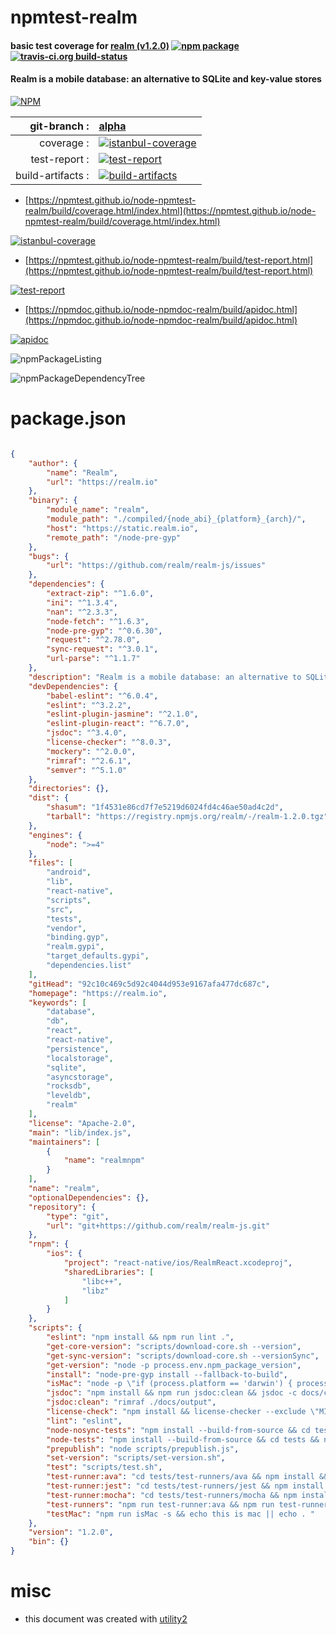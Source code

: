 # npmtest-realm

#### basic test coverage for  [realm (v1.2.0)](https://realm.io)  [![npm package](https://img.shields.io/npm/v/npmtest-realm.svg?style=flat-square)](https://www.npmjs.org/package/npmtest-realm) [![travis-ci.org build-status](https://api.travis-ci.org/npmtest/node-npmtest-realm.svg)](https://travis-ci.org/npmtest/node-npmtest-realm)

#### Realm is a mobile database: an alternative to SQLite and key-value stores

[![NPM](https://nodei.co/npm/realm.png?downloads=true&downloadRank=true&stars=true)](https://www.npmjs.com/package/realm)

| git-branch : | [alpha](https://github.com/npmtest/node-npmtest-realm/tree/alpha)|
|--:|:--|
| coverage : | [![istanbul-coverage](https://npmtest.github.io/node-npmtest-realm/build/coverage.badge.svg)](https://npmtest.github.io/node-npmtest-realm/build/coverage.html/index.html)|
| test-report : | [![test-report](https://npmtest.github.io/node-npmtest-realm/build/test-report.badge.svg)](https://npmtest.github.io/node-npmtest-realm/build/test-report.html)|
| build-artifacts : | [![build-artifacts](https://npmtest.github.io/node-npmtest-realm/glyphicons_144_folder_open.png)](https://github.com/npmtest/node-npmtest-realm/tree/gh-pages/build)|

- [https://npmtest.github.io/node-npmtest-realm/build/coverage.html/index.html](https://npmtest.github.io/node-npmtest-realm/build/coverage.html/index.html)

[![istanbul-coverage](https://npmtest.github.io/node-npmtest-realm/build/screenCapture.buildCi.browser.%252Ftmp%252Fbuild%252Fcoverage.lib.html.png)](https://npmtest.github.io/node-npmtest-realm/build/coverage.html/index.html)

- [https://npmtest.github.io/node-npmtest-realm/build/test-report.html](https://npmtest.github.io/node-npmtest-realm/build/test-report.html)

[![test-report](https://npmtest.github.io/node-npmtest-realm/build/screenCapture.buildCi.browser.%252Ftmp%252Fbuild%252Ftest-report.html.png)](https://npmtest.github.io/node-npmtest-realm/build/test-report.html)

- [https://npmdoc.github.io/node-npmdoc-realm/build/apidoc.html](https://npmdoc.github.io/node-npmdoc-realm/build/apidoc.html)

[![apidoc](https://npmdoc.github.io/node-npmdoc-realm/build/screenCapture.buildCi.browser.%252Ftmp%252Fbuild%252Fapidoc.html.png)](https://npmdoc.github.io/node-npmdoc-realm/build/apidoc.html)

![npmPackageListing](https://npmtest.github.io/node-npmtest-realm/build/screenCapture.npmPackageListing.svg)

![npmPackageDependencyTree](https://npmtest.github.io/node-npmtest-realm/build/screenCapture.npmPackageDependencyTree.svg)



# package.json

```json

{
    "author": {
        "name": "Realm",
        "url": "https://realm.io"
    },
    "binary": {
        "module_name": "realm",
        "module_path": "./compiled/{node_abi}_{platform}_{arch}/",
        "host": "https://static.realm.io",
        "remote_path": "/node-pre-gyp"
    },
    "bugs": {
        "url": "https://github.com/realm/realm-js/issues"
    },
    "dependencies": {
        "extract-zip": "^1.6.0",
        "ini": "^1.3.4",
        "nan": "^2.3.3",
        "node-fetch": "^1.6.3",
        "node-pre-gyp": "^0.6.30",
        "request": "^2.78.0",
        "sync-request": "^3.0.1",
        "url-parse": "^1.1.7"
    },
    "description": "Realm is a mobile database: an alternative to SQLite and key-value stores",
    "devDependencies": {
        "babel-eslint": "^6.0.4",
        "eslint": "^3.2.2",
        "eslint-plugin-jasmine": "^2.1.0",
        "eslint-plugin-react": "^6.7.0",
        "jsdoc": "^3.4.0",
        "license-checker": "^8.0.3",
        "mockery": "^2.0.0",
        "rimraf": "^2.6.1",
        "semver": "^5.1.0"
    },
    "directories": {},
    "dist": {
        "shasum": "1f4531e86cd7f7e5219d6024fd4c46ae50ad4c2d",
        "tarball": "https://registry.npmjs.org/realm/-/realm-1.2.0.tgz"
    },
    "engines": {
        "node": ">=4"
    },
    "files": [
        "android",
        "lib",
        "react-native",
        "scripts",
        "src",
        "tests",
        "vendor",
        "binding.gyp",
        "realm.gypi",
        "target_defaults.gypi",
        "dependencies.list"
    ],
    "gitHead": "92c10c469c5d92c4044d953e9167afa477dc687c",
    "homepage": "https://realm.io",
    "keywords": [
        "database",
        "db",
        "react",
        "react-native",
        "persistence",
        "localstorage",
        "sqlite",
        "asyncstorage",
        "rocksdb",
        "leveldb",
        "realm"
    ],
    "license": "Apache-2.0",
    "main": "lib/index.js",
    "maintainers": [
        {
            "name": "realmnpm"
        }
    ],
    "name": "realm",
    "optionalDependencies": {},
    "repository": {
        "type": "git",
        "url": "git+https://github.com/realm/realm-js.git"
    },
    "rnpm": {
        "ios": {
            "project": "react-native/ios/RealmReact.xcodeproj",
            "sharedLibraries": [
                "libc++",
                "libz"
            ]
        }
    },
    "scripts": {
        "eslint": "npm install && npm run lint .",
        "get-core-version": "scripts/download-core.sh --version",
        "get-sync-version": "scripts/download-core.sh --versionSync",
        "get-version": "node -p process.env.npm_package_version",
        "install": "node-pre-gyp install --fallback-to-build",
        "isMac": "node -p \"if (process.platform == 'darwin') { process.exit(0); } else { process.exit(-1); }\"",
        "jsdoc": "npm install && npm run jsdoc:clean && jsdoc -c docs/conf.json",
        "jsdoc:clean": "rimraf ./docs/output",
        "license-check": "npm install && license-checker --exclude \"MIT,ISC,BSD,Apache-2.0,BSD-2-Clause,BSD-3-Clause,WTFPL,Unlicense,(MIT AND CC-BY-3.0)\" | node scripts/handle-license-check.js",
        "lint": "eslint",
        "node-nosync-tests": "npm install --build-from-source && cd tests && npm install && npm run test-nosync && cd ..",
        "node-tests": "npm install --build-from-source && cd tests && npm install && npm run test-nosync && cd ..",
        "prepublish": "node scripts/prepublish.js",
        "set-version": "scripts/set-version.sh",
        "test": "scripts/test.sh",
        "test-runner:ava": "cd tests/test-runners/ava && npm install && npm test",
        "test-runner:jest": "cd tests/test-runners/jest && npm install && npm test",
        "test-runner:mocha": "cd tests/test-runners/mocha && npm install && npm test",
        "test-runners": "npm run test-runner:ava && npm run test-runner:mocha && npm run test-runner:jest",
        "testMac": "npm run isMac -s && echo this is mac || echo . "
    },
    "version": "1.2.0",
    "bin": {}
}
```



# misc
- this document was created with [utility2](https://github.com/kaizhu256/node-utility2)
